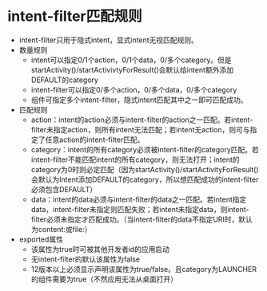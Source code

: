 # intent-filter匹配规则
- intent-filter只用于隐式intent，显式intent无视匹配规则。
- 数量规则
    - intent可以指定0/1个action，0/1个data，0/多个category。但是startActivity()/startActivivtyForResult()会默认给intent额外添加DEFAULT的category
    - intent-filter可以指定0/多个action，0/多个data，0/多个category
    - 组件可指定多个intent-filter，隐式intent匹配其中之一即可匹配成功。
- 匹配规则
    - action：intent的action必须与intent-filter的action之一匹配。若intent-filter未指定action，则所有intent无法匹配；若intent无action，则可与指定了任意action的intent-filter匹配。
    - category：intent的所有category必须被intent-filter的category匹配。若intent-filter不能匹配intent的所有category，则无法打开；intent的category为0时则必定匹配（因为startActivity()/startActivityForResult()会默认为Intent添加DEFAULT的category，所以想匹配成功的intent-filter必须包含DEFAULT）
    - data：intent的data必须与intent-filter的data之一匹配。若intent指定data，intent-filter未指定则匹配失败；若intent未指定data，则intent-filter必须未指定才匹配成功。（当intent-filter的data不指定URI时，默认为content:或file:）
- exported属性
    - 该属性为true时可被其他开发者id的应用启动
    - 无intent-filter的默认该属性为false
    - 12版本以上必须显示声明该属性为true/false。且category为LAUNCHER的组件需要为true（不然应用无法从桌面打开）